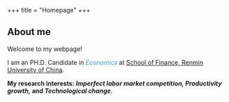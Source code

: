 +++
title = "Homepage"
+++

## About me

Welcome to my webpage!

I am an PH.D. Candidate in <i><font color="#3e9cd6">Economics</font></i></font> at [School of Finance, Renmin University of China](http://sf.ruc.edu.cn/).

<strong>My research interests: <i>Imperfect labor market competition, Productivity growth,</font></i></font> and <i>Technological change</font></i></strong></font>. 
